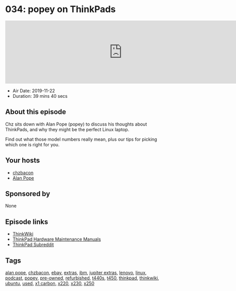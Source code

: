 # 034: popey on ThinkPads

<iframe src="https://player.fireside.fm/v2/WTrMvATU+YsvrU-3Y?theme=dark" width="740" height="200" frameborder="0" scrolling="no"></iframe>

* Air Date: 2019-11-22
* Duration: 39 mins 40 secs

## About this episode

Chz sits down with Alan Pope (popey) to discuss his thoughts about ThinkPads, and why they might be the perfect Linux laptop.

Find out what those model numbers really mean, plus our tips for picking which one is right for you.

## Your hosts
* [chzbacon](https://extras.show//hosts/chzbacon)
* [Alan Pope](https://extras.show//guests/popey)

## Sponsored by

None



## Episode links

  * [ThinkWiki](https://www.thinkwiki.org/wiki/ThinkWiki "ThinkWiki")
  * [ThinkPad Hardware Maintenance Manuals](https://support.lenovo.com/us/en/ "ThinkPad Hardware Maintenance Manuals")
  * [ThinkPad Subreddit](https://www.reddit.com/r/thinkpad/ "ThinkPad Subreddit")



## Tags

[alan pope](https://extras.show//tags/alan%20pope), [chzbacon](https://extras.show//tags/chzbacon), [ebay](https://extras.show//tags/ebay), [extras](https://extras.show//tags/extras), [ibm](https://extras.show//tags/ibm), [jupiter extras](https://extras.show//tags/jupiter%20extras), [lenovo](https://extras.show//tags/lenovo), [linux](https://extras.show//tags/linux), [podcast](https://extras.show//tags/podcast), [popey](https://extras.show//tags/popey), [pre-owned](https://extras.show//tags/pre-owned), [refurbished](https://extras.show//tags/refurbished), [t440s](https://extras.show//tags/t440s), [t450](https://extras.show//tags/t450), [thinkpad](https://extras.show//tags/thinkpad), [thinkwiki](https://extras.show//tags/thinkwiki), [ubuntu](https://extras.show//tags/ubuntu), [used](https://extras.show//tags/used), [x1 carbon](https://extras.show//tags/x1%20carbon), [x220](https://extras.show//tags/x220), [x230](https://extras.show//tags/x230), [x250](https://extras.show//tags/x250)